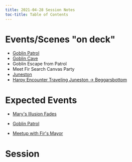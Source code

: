 ```yaml
---
title: 2021-04-28 Session Notes
toc-title: Table of Contents
---
```


# Events/Scenes "on deck"

- [Goblin Patrol](../scenes/lost-around-fir.md#goblin-patrol)
- [Goblin Cave](../scenes/lost-around-fir#goblin-cave)
- Goblin Escape from Patrol
- Meet Fir Search Canvas Party
- [Juneston](../scenes/pass-by-juneston-to-beggarsbottom.md)
- [Harpy Encounter Traveling Juneston -> Beggarsbottom](../scenes/travel-from-june-to-beggarsbottom-1.md)

# Expected Events

- [Mary's Illusion Fades](../scenes/lost-around-fir.md#marys-wound)

- [Goblin Patrol](../scenes/lost-around-fir.md#goblin-patrol)

- [Meetup with Fir's Mayor](../scenes/lost-around-fir.md#meetup-with-fir-mayor)

# Session


